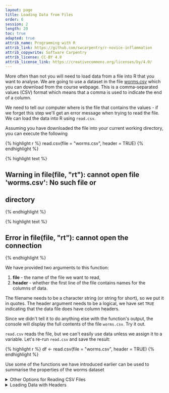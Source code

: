 ```yaml
---
layout: page
title: Loading Data from Files
order: 6
session: 2
length: 20
toc: true
adapted: true
attrib_name: Programming with R
attrib_link: https://github.com/swcarpentry/r-novice-inflammation
attrib_copywrite: Software Carpentry
attrib_license: CC-BY 4.0
attrib_license_link: https://creativecommons.org/licenses/by/4.0/
---
```





More often than not you will need to load data from a file into R that you want to analyse. We are going to use a 
dataset in the file [worms.csv]("../data/worms.csv") which you can download from the course webpage. 
This is a comma-separated values (CSV) format which means that a comma is used to indicate the end of a column.

We need to tell our computer where is the file that contains the values - if we forget this step we'll get an error message when trying to read the file. We can load the data into R using `read.csv`.

Assuming you have downloaded the file into your current working directory, you can execute the following


{% highlight r %}
read.csv(file = "worms.csv", header = TRUE)
{% endhighlight %}



{% highlight text %}
## Warning in file(file, "rt"): cannot open file 'worms.csv': No such file or
## directory
{% endhighlight %}



{% highlight text %}
## Error in file(file, "rt"): cannot open the connection
{% endhighlight %}

We have provided two arguments to this function: 
1. __file__ - the name of the file we want to read,
2. __header__ - whether the first line of the file contains names for the columns of data.

The filename needs to be a character string (or string for short), so we put it in quotes. 
The header argument needs to be a logical, we have set `TRUE` indicating that the data file does have column headers. 


Since we didn't tell it to do anything else with the function's output, the console will display the full contents of the file `worms.csv`.
Try it out.

`read.csv` reads the file, but we can't easily use data unless we assign it to a variable. Let's re-run `read.csv` and 
save the result:


{% highlight r %}
df <- read.csv(file = "worms.csv", header = TRUE)
{% endhighlight %}



Use some of the functions we have introduced earlier can be used to summarise the properties of the worms dataset

<details>
	<summary> Other Options for Reading CSV Files </summary>
	<pre>
		
 `read.csv` actually has many more arguments that you may find useful when
 importing your own data in the future. You can learn more about these
 options [here](http://swcarpentry.github.io/r-novice-inflammation/11-supp-read-write-csv/).

    </pre>
</details>



<details>
	<summary> Loading Data with Headers </summary>
	<pre>
		
 What happens if you forget to put `header = FALSE`? The default value is `header = TRUE`, which you can check 
 with `?read.csv` or `help(read.csv)`. What do you expect will happen if you leave the default value? Before you 
 run any code, think about what will happen to the first few rows of your data frame, and its overall size. Then 
 run the following code and see if your expectations agree:


    </pre>
</details>
